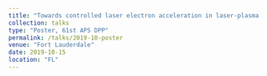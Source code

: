 ```yaml
---
title: "Towards controlled laser electron acceleration in laser-plasma coupling regimes relevant to fast ignition"
collection: talks
type: "Poster, 61st APS DPP"
permalink: /talks/2019-10-poster
venue: "Fort Lauderdale"
date: 2019-10-15
location: "FL"
---
```

